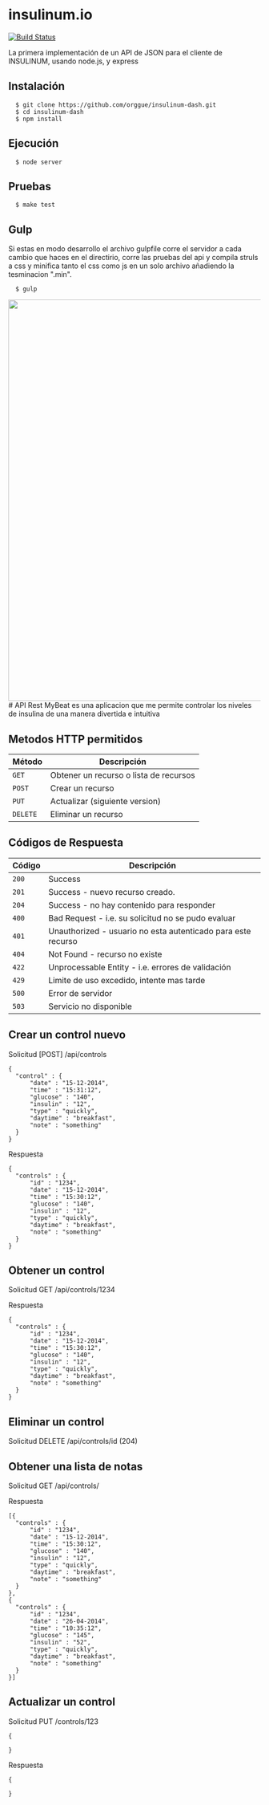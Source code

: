 # insulinum.io
[![Build Status](https://travis-ci.org/orggue/MyBeat-server.svg)](https://travis-ci.org/orggue/MyBeat-server)

La primera implementación de un API de JSON para el cliente de INSULINUM, usando node.js, y express

## Instalación

```shell
  $ git clone https://github.com/orggue/insulinum-dash.git
  $ cd insulinum-dash
  $ npm install
```

## Ejecución

```shell
  $ node server
```

## Pruebas

```shell
  $ make test
```

## Gulp

Si estas en modo desarrollo el archivo gulpfile corre el servidor a cada cambio que haces en el directirio, corre las pruebas del api y compila struls a css y minifica tanto el css como js en un solo archivo añadiendo la tesminacion ".min".

```shell
  $ gulp
```
<img src="https://raw.githubusercontent.com/orggue/insulinum-dash/master/landing.png?token=AEPo--BLpbmV0fVuhWVsKnTQ-TBzmDoHks5VGXKLwA%3D%3D" height="800px"/>
# API Rest
MyBeat es una aplicacion que me permite controlar los niveles de insulina de una manera divertida e intuitiva

## Metodos HTTP permitidos

|  Método  |              Descripción               |
| -------- | -------------------------------------- |
| `GET`    | Obtener un recurso o lista de recursos |
| `POST`   | Crear un recurso                       |
| `PUT`    | Actualizar (siguiente version)         |
| `DELETE` | Eliminar un recurso                    |

## Códigos de Respuesta

| Código |                         Descripción                          |
| ------ | ------------------------------------------------------------ |
| `200`  | Success                                                      |
| `201`  | Success - nuevo recurso creado.                              |
| `204`  | Success - no hay contenido para responder                    |
| `400`  | Bad Request - i.e. su solicitud no se pudo evaluar           |
| `401`  | Unauthorized - usuario no esta autenticado para este recurso |
| `404`  | Not Found - recurso no existe                                |
| `422`  | Unprocessable Entity - i.e. errores de validación            |
| `429`  | Limite de uso excedido, intente mas tarde                    |
| `500`  | Error de servidor                                            |
| `503`  | Servicio no disponible                                       |

## Crear un control nuevo

  Solicitud [POST] /api/controls

    {
      "control" : {
          "date" : "15-12-2014",
          "time" : "15:31:12",
          "glucose" : "140",
          "insulin" : "12",
          "type" : "quickly",
          "daytime" : "breakfast",
          "note" : "something"
      }
    }

  Respuesta

    {
      "controls" : {
          "id" : "1234",
          "date" : "15-12-2014",
          "time" : "15:30:12",
          "glucose" : "140",
          "insulin" : "12",
          "type" : "quickly",
          "daytime" : "breakfast",
          "note" : "something"
      }
    }


## Obtener un control
  Solicitud GET /api/controls/1234

  Respuesta

    {
      "controls" : {
          "id" : "1234",
          "date" : "15-12-2014",
          "time" : "15:30:12",
          "glucose" : "140",
          "insulin" : "12",
          "type" : "quickly",
          "daytime" : "breakfast",
          "note" : "something"
      }
    }


## Eliminar un control

  Solicitud DELETE /api/controls/id (204)


## Obtener una lista de notas
  Solicitud GET /api/controls/

  Respuesta

    [{
      "controls" : {
          "id" : "1234",
          "date" : "15-12-2014",
          "time" : "15:30:12",
          "glucose" : "140",
          "insulin" : "12",
          "type" : "quickly",
          "daytime" : "breakfast",
          "note" : "something"
      }
    },
    {
      "controls" : {
          "id" : "1234",
          "date" : "26-04-2014",
          "time" : "10:35:12",
          "glucose" : "145",
          "insulin" : "52",
          "type" : "quickly",
          "daytime" : "breakfast",
          "note" : "something"
      }
    }]


## Actualizar un control
  Solicitud PUT /controls/123

    {

    }

  Respuesta

    {

    }
